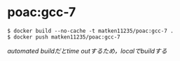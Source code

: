 # poac:gcc-7

```:bash
$ docker build --no-cache -t matken11235/poac:gcc-7 .
$ docker push matken11235/poac:gcc-7
```
*automated buildだとtime outするため，localでbuildする*

